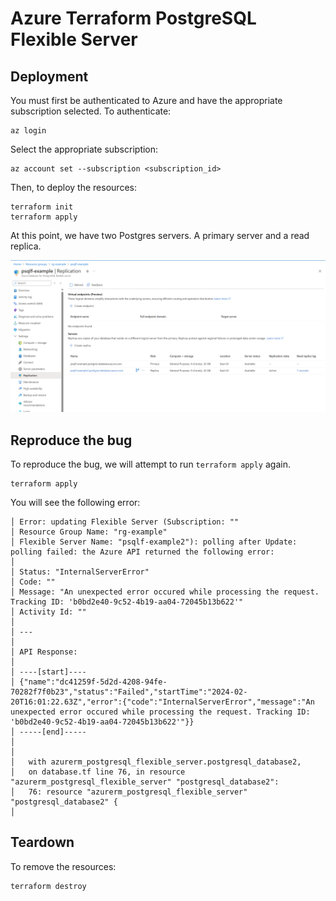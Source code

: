 # Azure Terraform PostgreSQL Flexible Server

## Deployment

You must first be authenticated to Azure and have the appropriate subscription selected.  To authenticate:

```shell
az login
```

Select the appropriate subscription:

```shell
az account set --subscription <subscription_id>
```

Then, to deploy the resources:

```shell
terraform init
terraform apply
```

At this point, we have two Postgres servers. A primary server and a read replica. 

![Read Replica](./images/read-replica.png)

## Reproduce the bug 

To reproduce the bug, we will attempt to run `terraform apply` again.

```shell
terraform apply
```

You will see the following error:

```
│ Error: updating Flexible Server (Subscription: ""
│ Resource Group Name: "rg-example"
│ Flexible Server Name: "psqlf-example2"): polling after Update: polling failed: the Azure API returned the following error:
│ 
│ Status: "InternalServerError"
│ Code: ""
│ Message: "An unexpected error occured while processing the request. Tracking ID: 'b0bd2e40-9c52-4b19-aa04-72045b13b622'"
│ Activity Id: ""
│ 
│ ---
│ 
│ API Response:
│ 
│ ----[start]----
│ {"name":"dc41259f-5d2d-4208-94fe-70282f7f0b23","status":"Failed","startTime":"2024-02-20T16:01:22.63Z","error":{"code":"InternalServerError","message":"An unexpected error occured while processing the request. Tracking ID: 'b0bd2e40-9c52-4b19-aa04-72045b13b622'"}}
│ -----[end]-----
│ 
│ 
│   with azurerm_postgresql_flexible_server.postgresql_database2,
│   on database.tf line 76, in resource "azurerm_postgresql_flexible_server" "postgresql_database2":
│   76: resource "azurerm_postgresql_flexible_server" "postgresql_database2" {
│ 
```

## Teardown

To remove the resources:

```shell
terraform destroy
```